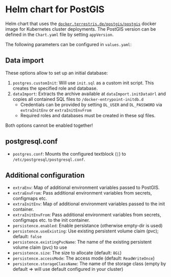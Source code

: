 # Helm chart for PostGIS

Helm chart that uses the [`docker.terrestris.de/postgis/postgis`](https://docker.terrestris.de/postgis/postgis) docker image for Kubernetes cluster deployments. The PostGIS version can be defined in the `Chart.yaml` file by setting `appVersion`.

The following parameters can be configured in `values.yaml`:

## Data import

These options allow to set up an initial database:

1. `postgres.customInit`: Will use `init.sql` as a custom init script. This creates the specified role and database.
2. `dataImport`: Extracts the archive available at `dataImport.initDataUrl` and copies all contained SQL files to `/docker-entrypoint-initdb.d`
    * Credentials can be provided by setting `DL_USER` and `DL_PASSWORD` via `extraInitEnv` or `extraInitEnvFrom`
    * Required roles and databases must be created in these sql files.

Both options cannot be enabled together!

## postgresql.conf

* `postgres.conf`: Mounts the configured textblock (`|`) to `/etc/postgresql/postgresql.conf`.

## Additional configuration

* `extraEnv`: Map of additional environment variables passed to PostGIS.
* `extraEnvFrom`: Pass additional environment variables from secrets, configmaps etc.
* `extraInitEnv`: Map of additional environment variables passed to the init container.
* `extraInitEnvFrom`: Pass additional environment variables from secrets, configmaps etc. to the init container.
* `persistence.enabled`: Enable persistance (otherwise empty-dir is used)
* `persistence.useExisting`: Use existing persistent volume claim (pvc); default: `false`
* `persistence.existingPvcName`: The name of the existing persistent volume claim (pvc) to use
* `persistence.size`: The size to allocate (default: `8Gi`)
* `persistence.accessMode`: The access mode (default: `ReadWriteOnce`)
* `persistence.storageClassName`: The name of the storage class (empty by default => will use default configured in your cluster)
